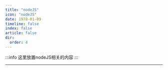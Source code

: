 ```yaml
---
title: "nodeJS"
icon: "nodeJS"
date: 1978-01-09
timeline: false
index: false
article: false
dir:
  order: 4
---
```


:::info
这里放置nodeJS相关的内容
:::

--- 
<Catalog />